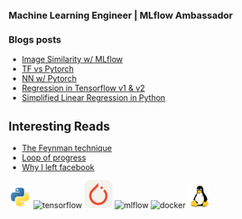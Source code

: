 <h3>Machine Learning Engineer | MLflow Ambassador</h3>

### Blogs posts
<!-- BLOG-POST-LIST:START -->
- [Image Similarity w/ MLflow](https://medium.com/convert-group-engineering-blog/image-similarity-as-a-service-w-mlops-bce7454e82ab)
- [TF vs Pytorch](https://medium.com/@sniafas/from-tensorflow-to-pytorch-ea2b3584063b)
- [NN w/ Pytorch](https://medium.com/@sniafas/build-a-nn-in-pytorch-252d1d7a2dd1)
- [Regression in Tensorflow v1 & v2](https://medium.com/@sniafas/regression-in-tensorflow-v1-v2-e8d7e80068b?source=rss-9d1b340c3c7d------2)
- [Simplified Linear Regression in Python](https://medium.com/@sniafas/simplified-linear-regression-in-python-3a3696a92d09?source=rss-9d1b340c3c7d------2)
<!-- BLOG-POST-LIST:END -->

## Interesting Reads

- [The Feynman technique](https://www.engineered-mind.com/productivity/the-feynman-technique/)
- [Loop of progress](https://fchollet.substack.com/p/the-loop-of-progress)
- [Why I left facebook](https://blakewatson.com/journal/why-i-left-facebook/)

<p>
 <img src="https://raw.githubusercontent.com/devicons/devicon/c5378d6c2510ffa0b3e4475af95618a8048d6cf1/icons/python/python-original.svg" alt="python" width="40" height="40"/> 
 <img src="https://www.vectorlogo.zone/logos/tensorflow/tensorflow-icon.svg" alt="tensorflow" width="40" height="40"/>
 <img src="https://raw.githubusercontent.com/tandpfun/skill-icons/65dea6c4eaca7da319e552c09f4cf5a9a8dab2c8/icons/PyTorch-Light.svg" alt="docker" width="50" height="50"/>
 <img src="https://raw.githubusercontent.com/mlflow/mlflow/8180be04cea68d48b7c4adc2b807e61a5047279d/assets/logo.svg" alt="mlflow" width="50" height="50"/>
 <img src="https://raw.githubusercontent.com/matifali/logos/49c449d146edf7aa0e3d4a99ac183957ab6eba58/docker.svg" alt="docker" width="50" height="50"/>
 <img src="https://raw.githubusercontent.com/devicons/devicon/c5378d6c2510ffa0b3e4475af95618a8048d6cf1/icons/linux/linux-original.svg" alt="linux" width="40" height="40"/> 
</p>
